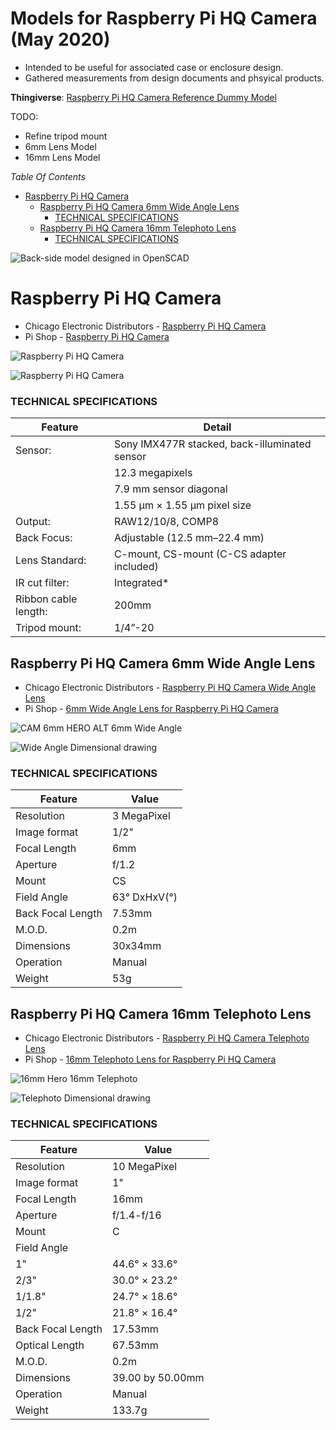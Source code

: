 Models for Raspberry Pi HQ Camera (May 2020)
=====================================================

-	Intended to be useful for associated case or enclosure design.
-	Gathered measurements from design documents and phsyical products.

**Thingiverse**: [Raspberry Pi HQ Camera Reference Dummy Model](https://www.thingiverse.com/thing:4335497/)

TODO:

 - Refine tripod mount
 - 6mm Lens Model
 - 16mm Lens Model


*Table Of Contents*
<!-- markdown-toc start - Don't edit this section. Run M-x markdown-toc-refresh-toc -->

-	[Raspberry Pi HQ Camera](#raspberry-pi-hq-camera)
	-	[Raspberry Pi HQ Camera 6mm Wide Angle Lens](#raspberry-pi-hq-camera-6mm-wide-angle-lens)
		-	[TECHNICAL SPECIFICATIONS](#technical-specifications)
	-	[Raspberry Pi HQ Camera 16mm Telephoto Lens](#raspberry-pi-hq-camera-16mm-telephoto-lens)
		-	[TECHNICAL SPECIFICATIONS](#technical-specifications-1)

<!-- markdown-toc end -->

![Back-side model designed in OpenSCAD](img/piHQcam_backside_model.png)

Raspberry Pi HQ Camera
======================

-	Chicago Electronic Distributors - [Raspberry Pi HQ Camera](https://chicagodist.com/products/raspberry-pi-hq-camera)
-	Pi Shop - [Raspberry Pi HQ Camera](https://www.pishop.us/product/raspberry-pi-hq-camera/)

![Raspberry Pi HQ Camera](img/CAMERASOLO_1000x_sm1.png)

![Raspberry Pi HQ Camera](img/PIHQCamDimensions_2048x.png)

### TECHNICAL SPECIFICATIONS

| Feature              | Detail                                        |
|----------------------|-----------------------------------------------|
| Sensor:              | Sony IMX477R stacked, back-illuminated sensor |
|                      | 12.3 megapixels                               |
|                      | 7.9 mm sensor diagonal                        |
|                      | 1.55 μm × 1.55 μm pixel size                  |
| Output:              | RAW12/10/8, COMP8                             |
| Back Focus:          | Adjustable (12.5 mm–22.4 mm)                  |
| Lens Standard:       | C-mount, CS-mount (C-CS adapter included)     |
| IR cut filter:       | Integrated\*                                  |
| Ribbon cable length: | 200mm                                         |
| Tripod mount:        | 1/4”-20                                       |

Raspberry Pi HQ Camera 6mm Wide Angle Lens
------------------------------------------

-	Chicago Electronic Distributors - [Raspberry Pi HQ Camera Wide Angle Lens](https://chicagodist.com/products/raspberry-pi-hq-camera-wide-angle-lens)
-	Pi Shop - [6mm Wide Angle Lens for Raspberry Pi HQ Camera](https://www.pishop.us/product/6mm-wide-angle-lens-for-raspberry-pi-hq-camera/)

![CAM 6mm HERO ALT](img/CAM_6mmHERO_600x.jpg) 6mm Wide Angle

![Wide Angle Dimensional drawing](img/WideAngle_600x.png)

### TECHNICAL SPECIFICATIONS

| Feature           | Value        |
|-------------------|--------------|
| Resolution        | 3 MegaPixel  |
| Image format      | 1/2&quot;    |
| Focal Length      | 6mm          |
| Aperture          | f/1.2        |
| Mount             | CS           |
| Field Angle       | 63° DxHxV(°) |
| Back Focal Length | 7.53mm       |
| M.O.D.            | 0.2m         |
| Dimensions        | 30x34mm      |
| Operation         | Manual       |
| Weight            | 53g          |

Raspberry Pi HQ Camera 16mm Telephoto Lens
------------------------------------------

-	Chicago Electronic Distributors - [Raspberry Pi HQ Camera Telephoto Lens](https://chicagodist.com/products/raspberry-pi-hq-camera-telephoto-lens)
-	Pi Shop - [16mm Telephoto Lens for Raspberry Pi HQ Camera](https://www.pishop.us/product/raspberry-pi-hq-camera/)

![16mm Hero](img/CAM_LONGLENSHEROALT_600x.jpg) 16mm Telephoto

![Telephoto Dimensional drawing](img/Telephoto_lens_2048x.png)

### TECHNICAL SPECIFICATIONS

| Feature           | Value            |
|-------------------|------------------|
| Resolution        | 10 MegaPixel     |
| Image format      | 1&quot;          |
| Focal Length      | 16mm             |
| Aperture          | f/1.4-f/16       |
| Mount             | C                |
| Field Angle       |                  |
| 1"                | 44.6° × 33.6°    |
| 2/3"              | 30.0° × 23.2°    |
| 1/1.8"            | 24.7° × 18.6°    |
| 1/2"              | 21.8° × 16.4°    |
| Back Focal Length | 17.53mm          |
| Optical Length    | 67.53mm          |
| M.O.D.            | 0.2m             |
| Dimensions        | 39.00 by 50.00mm |
| Operation         | Manual           |
| Weight            | 133.7g           |
